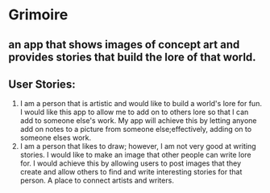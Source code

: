 # Grimoire

## an app that shows images of concept art and provides stories that build the lore of that world.
  
## User Stories:
1. I am a person that is artistic and would like to build a world's lore for fun. I would like this app to allow me to add on to others lore so that I can add to someone else's work. My app will achieve this by letting anyone add on notes to a picture from someone else;effectively, adding on to someone elses work. 
2. I am a person that likes to draw; however, I am not very good at writing stories. I would like to make an image that other people can write lore for. I would achieve this by allowing users to post images that they create and allow others to find and write interesting stories for that person. A place to connect artists and writers.

